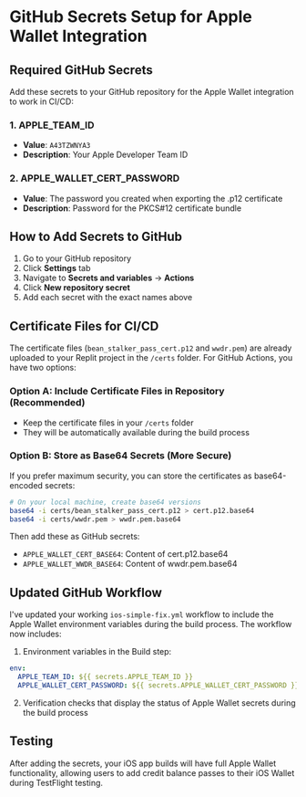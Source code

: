 # GitHub Secrets Setup for Apple Wallet Integration

## Required GitHub Secrets

Add these secrets to your GitHub repository for the Apple Wallet integration to work in CI/CD:

### 1. APPLE_TEAM_ID
- **Value**: `A43TZWNYA3`
- **Description**: Your Apple Developer Team ID

### 2. APPLE_WALLET_CERT_PASSWORD  
- **Value**: The password you created when exporting the .p12 certificate
- **Description**: Password for the PKCS#12 certificate bundle

## How to Add Secrets to GitHub

1. Go to your GitHub repository
2. Click **Settings** tab
3. Navigate to **Secrets and variables** → **Actions**
4. Click **New repository secret**
5. Add each secret with the exact names above

## Certificate Files for CI/CD

The certificate files (`bean_stalker_pass_cert.p12` and `wwdr.pem`) are already uploaded to your Replit project in the `/certs` folder. For GitHub Actions, you have two options:

### Option A: Include Certificate Files in Repository (Recommended)
- Keep the certificate files in your `/certs` folder
- They will be automatically available during the build process

### Option B: Store as Base64 Secrets (More Secure)
If you prefer maximum security, you can store the certificates as base64-encoded secrets:

```bash
# On your local machine, create base64 versions
base64 -i certs/bean_stalker_pass_cert.p12 > cert.p12.base64
base64 -i certs/wwdr.pem > wwdr.pem.base64
```

Then add these as GitHub secrets:
- `APPLE_WALLET_CERT_BASE64`: Content of cert.p12.base64
- `APPLE_WALLET_WWDR_BASE64`: Content of wwdr.pem.base64

## Updated GitHub Workflow

I've updated your working `ios-simple-fix.yml` workflow to include the Apple Wallet environment variables during the build process. The workflow now includes:

1. Environment variables in the Build step:
```yaml
env:
  APPLE_TEAM_ID: ${{ secrets.APPLE_TEAM_ID }}
  APPLE_WALLET_CERT_PASSWORD: ${{ secrets.APPLE_WALLET_CERT_PASSWORD }}
```

2. Verification checks that display the status of Apple Wallet secrets during the build process

## Testing

After adding the secrets, your iOS app builds will have full Apple Wallet functionality, allowing users to add credit balance passes to their iOS Wallet during TestFlight testing.